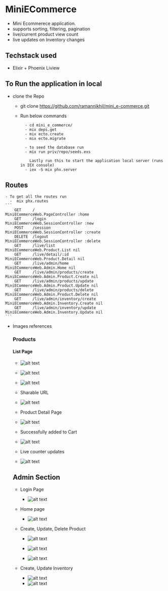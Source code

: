 # MiniECommerce
- Mini Ecommerece application.
- supports sorting, filtering, pagination
- live/current product view count
- live updates on Inventory changes

## Techstack used
 - Elixir + Phoenix Liview

## To Run the application in local
- clone the Repo 
  - git clone https://github.com/ramannikhil/mini_e-commerce.git
  - Run below commands

    ```
      - cd mini_e_commerce/
      - mix deps.get
      - mix ecto.create
      - mix ecto.migrate

      - to seed the database run
      - mix run priv/repo/seeds.exs

        Lastly run this to start the application local server (runs in IEX console)
      - iex -S mix phx.server 
    ```

 ## Routes
    - To get all the routes run
      -  mix phx.routes
    ```
        GET     /                                      MiniECommerceWeb.PageController :home
        GET     /login                                 MiniECommerceWeb.SessionController :new
        POST    /session                               MiniECommerceWeb.SessionController :create
        DELETE  /logout                                MiniECommerceWeb.SessionController :delete
        GET     /live/list                             MiniECommerceWeb.Product.List nil
        GET     /live/detail/:id                       MiniECommerceWeb.Product.Detail nil
        GET     /live/admin/home                       MiniECommerceWeb.Admin.Home nil
        GET     /live/admin/products/create            MiniECommerceWeb.Admin.Product.Create nil
        GET     /live/admin/products/update            MiniECommerceWeb.Admin.Product.Update nil
        GET     /live/admin/products/delete            MiniECommerceWeb.Admin.Product.Delete nil
        GET     /live/admin/inventory/create           MiniECommerceWeb.Admin.Inventory.Create nil
        GET     /live/admin/inventory/update           MiniECommerceWeb.Admin.Inventory.Update nil
    ```   

- Images references
  ### Products
  #### List Page

    - ![alt text](/priv/images/list1.png)

    - ![alt text](/priv/images/list2.png)

    - ![alt text](/priv/images/list3.png)

    - Sharable URL
    - ![alt text](/priv/images/list_url.png)

   - Product Detail Page 

    - ![alt text](/priv/images/detail1.png)

    - Successfully added to Cart
    - ![alt text](/priv/images/detail_added_to_cart.png)
    
    - Live counter updates
    - ![alt text](/priv/images/detail_count.png)


  ## Admin Section
  - Login Page
    - ![alt text](/priv/images/login.png)

  - Home page 
    - ![alt text](/priv/images/admin_home.png)

  - Create, Update, Delete Product
    - ![alt text](/priv/images/create_product.png)

    - ![alt text](/priv/images/update_product.png)

    - ![alt text](/priv/images/delete_product.png)

  - Create, Update Inventory
    - ![alt text](/priv/images/create_inventory.png)
    - ![alt text](/priv/images/update_inventory.png)
